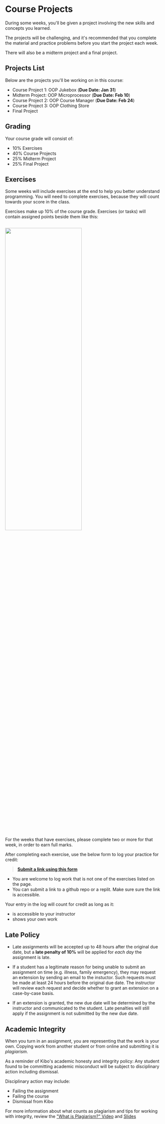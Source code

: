 # Course Projects

During some weeks, you'll be given a project involving the new skills and concepts you learned.

The projects will be challenging, and it's recommended that you complete the
material and practice problems before you start the project each week.

There will also be a midterm project and a final project.

## Projects List

Below are the projects you'll be working on in this course:

- Course Project 1: OOP Jukebox (**Due Date: Jan 31**)
- Midterm Project: OOP Microprocessor (**Due Date: Feb 10**)
- Course Project 2: OOP Course Manager (**Due Date: Feb 24**)
- Course Project 3: OOP Clothing Store
- Final Project

## Grading

Your course grade will consist of:

- 10% Exercises
- 40% Course Projects
- 25% Midterm Project
- 25% Final Project

## Exercises

Some weeks will include exercises at the end to help you better understand
programming. You will need to complete exercises, because they will count towards your score in the class.

Exercises make up 10% of the course grade. Exercises (or tasks) will contain assigned points beside them like this:

<image src="../images/exercises.png" height="50%" width="70%" style="border:none, border-width: 0, border: 0; box-shadow: 0px 0px; margin-top:1em" />

For the weeks that have exercises, please complete two or more for that week, in order to earn full marks.

After completing each exercise, use the below form to log your practice for credit:

> **[Submit a link using this form](https://forms.gle/UbWLpo86JsWxrpNe9)**

- You are welcome to log work that is not one of the exercises listed on the page.
- You can submit a link to a github repo or a replit. Make sure sure the link is accessible.

Your entry in the log will count for credit as long as it:

- is accessible to your instructor
- shows your own work

## Late Policy

- Late assignments will be accepted up to 48 hours after the original due date, but a **late penalty of 10%** will be applied for _each day_ the assignment is late.

- If a student has a legitimate reason for being unable to submit an assignment on time (e.g. illness, family emergency), they may request an extension by sending an email to the instuctor. Such requests must be made at least 24 hours before the original due date. The instructor will review each request and decide whether to grant an extension on a case-by-case basis.

- If an extension is granted, the new due date will be determined by the instructor and communicated to the student. Late penalties will still apply if the assignment is not submitted by the new due date.

## Academic Integrity

When you turn in an assignment, you are representing that the work is your own.
Copying work from another student or from online and submitting it is _plagiarism_.

As a reminder of Kibo's academic honesty and integrity policy: Any student found
to be committing academic misconduct will be subject to disciplinary action
including dismissal.

Disciplinary action may include:

- Failing the assignment
- Failing the course
- Dismissal from Kibo

For more information about what counts as plagiarism and tips for working with
integrity, review the ["What is Plagiarism?" Video](https://youtu.be/2qmWz7Qvh0E)
and [Slides](https://docs.google.com/presentation/d/1CB_lQf3SZE37Fs3ZQC8o2tyiHGBSXxwVsMCg_md6CI0/)
